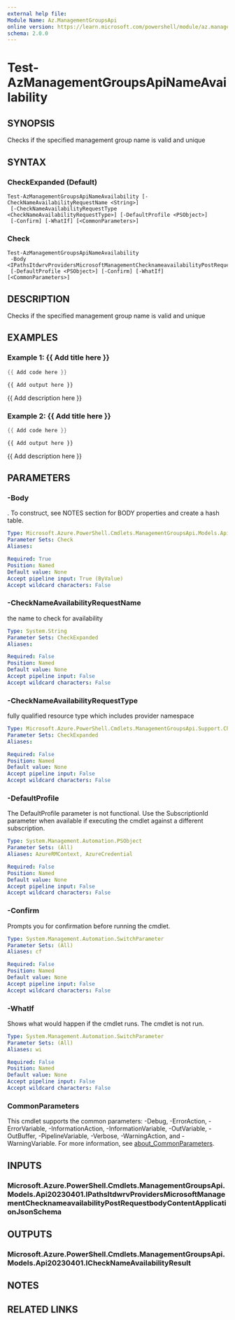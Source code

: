 ```yaml
---
external help file:
Module Name: Az.ManagementGroupsApi
online version: https://learn.microsoft.com/powershell/module/az.managementgroupsapi/test-azmanagementgroupsapinameavailability
schema: 2.0.0
---
```


# Test-AzManagementGroupsApiNameAvailability

## SYNOPSIS
Checks if the specified management group name is valid and unique

## SYNTAX

### CheckExpanded (Default)
```
Test-AzManagementGroupsApiNameAvailability [-CheckNameAvailabilityRequestName <String>]
 [-CheckNameAvailabilityRequestType <CheckNameAvailabilityRequestType>] [-DefaultProfile <PSObject>]
 [-Confirm] [-WhatIf] [<CommonParameters>]
```

### Check
```
Test-AzManagementGroupsApiNameAvailability
 -Body <IPathsItdwrvProvidersMicrosoftManagementChecknameavailabilityPostRequestbodyContentApplicationJsonSchema>
 [-DefaultProfile <PSObject>] [-Confirm] [-WhatIf] [<CommonParameters>]
```

## DESCRIPTION
Checks if the specified management group name is valid and unique

## EXAMPLES

### Example 1: {{ Add title here }}
```powershell
{{ Add code here }}
```

```output
{{ Add output here }}
```

{{ Add description here }}

### Example 2: {{ Add title here }}
```powershell
{{ Add code here }}
```

```output
{{ Add output here }}
```

{{ Add description here }}

## PARAMETERS

### -Body
.
To construct, see NOTES section for BODY properties and create a hash table.

```yaml
Type: Microsoft.Azure.PowerShell.Cmdlets.ManagementGroupsApi.Models.Api20230401.IPathsItdwrvProvidersMicrosoftManagementChecknameavailabilityPostRequestbodyContentApplicationJsonSchema
Parameter Sets: Check
Aliases:

Required: True
Position: Named
Default value: None
Accept pipeline input: True (ByValue)
Accept wildcard characters: False
```

### -CheckNameAvailabilityRequestName
the name to check for availability

```yaml
Type: System.String
Parameter Sets: CheckExpanded
Aliases:

Required: False
Position: Named
Default value: None
Accept pipeline input: False
Accept wildcard characters: False
```

### -CheckNameAvailabilityRequestType
fully qualified resource type which includes provider namespace

```yaml
Type: Microsoft.Azure.PowerShell.Cmdlets.ManagementGroupsApi.Support.CheckNameAvailabilityRequestType
Parameter Sets: CheckExpanded
Aliases:

Required: False
Position: Named
Default value: None
Accept pipeline input: False
Accept wildcard characters: False
```

### -DefaultProfile
The DefaultProfile parameter is not functional.
Use the SubscriptionId parameter when available if executing the cmdlet against a different subscription.

```yaml
Type: System.Management.Automation.PSObject
Parameter Sets: (All)
Aliases: AzureRMContext, AzureCredential

Required: False
Position: Named
Default value: None
Accept pipeline input: False
Accept wildcard characters: False
```

### -Confirm
Prompts you for confirmation before running the cmdlet.

```yaml
Type: System.Management.Automation.SwitchParameter
Parameter Sets: (All)
Aliases: cf

Required: False
Position: Named
Default value: None
Accept pipeline input: False
Accept wildcard characters: False
```

### -WhatIf
Shows what would happen if the cmdlet runs.
The cmdlet is not run.

```yaml
Type: System.Management.Automation.SwitchParameter
Parameter Sets: (All)
Aliases: wi

Required: False
Position: Named
Default value: None
Accept pipeline input: False
Accept wildcard characters: False
```

### CommonParameters
This cmdlet supports the common parameters: -Debug, -ErrorAction, -ErrorVariable, -InformationAction, -InformationVariable, -OutVariable, -OutBuffer, -PipelineVariable, -Verbose, -WarningAction, and -WarningVariable. For more information, see [about_CommonParameters](http://go.microsoft.com/fwlink/?LinkID=113216).

## INPUTS

### Microsoft.Azure.PowerShell.Cmdlets.ManagementGroupsApi.Models.Api20230401.IPathsItdwrvProvidersMicrosoftManagementChecknameavailabilityPostRequestbodyContentApplicationJsonSchema

## OUTPUTS

### Microsoft.Azure.PowerShell.Cmdlets.ManagementGroupsApi.Models.Api20230401.ICheckNameAvailabilityResult

## NOTES

## RELATED LINKS

